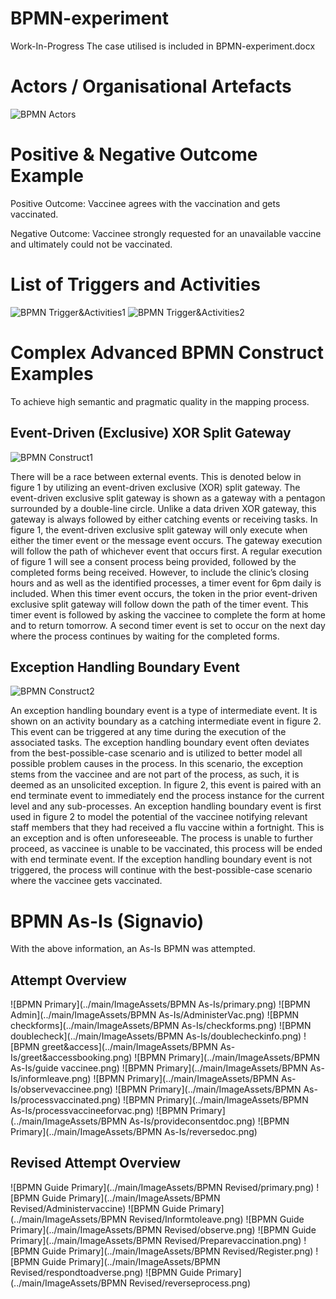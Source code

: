 # BPMN-experiment
Work-In-Progress
The case utilised is included in BPMN-experiment.docx

# Actors / Organisational Artefacts
![BPMN Actors](../main/ImageAssets/BPMNActors.png)

# Positive & Negative Outcome Example
Positive Outcome: Vaccinee agrees with the vaccination and gets vaccinated.

Negative Outcome:  Vaccinee strongly requested for an unavailable vaccine and ultimately could not 
be vaccinated.

# List of Triggers and Activities
![BPMN Trigger&Activities1](../main/ImageAssets/BPMNTriggerActivities1.png)
![BPMN Trigger&Activities2](../main/ImageAssets/BPMNTriggerActivities2.png)

# Complex Advanced BPMN Construct Examples
To achieve high semantic and pragmatic quality in the mapping process.

## Event-Driven (Exclusive) XOR Split Gateway
![BPMN Construct1](../main/ImageAssets/BPMNConstruct1.png)

There will be a race between external events. This is denoted below in figure 1 by utilizing an event-driven exclusive (XOR) split gateway. The event-driven exclusive split gateway is shown as a gateway with a pentagon surrounded by a double-line circle. Unlike a data driven XOR gateway, this gateway is always followed by either catching events or receiving tasks. In figure 1, the event-driven exclusive split gateway will only execute when either the timer event or the message event occurs. The gateway execution will follow the path of whichever event that occurs first. A regular execution of figure 1 will see a consent process being provided, followed by the completed forms being received. However, to include the clinic’s closing hours and as well as the identified processes, a timer event for 6pm daily is included. When this timer event occurs, the token in the prior event-driven exclusive split gateway will follow down the path of the timer event. This timer event is followed by asking the vaccinee to complete the form at home and to return tomorrow. A second timer event is set to occur on the next day where the process continues by waiting for the completed forms. 

## Exception Handling Boundary Event
![BPMN Construct2](../main/ImageAssets/BPMNConstruct2.png)

An exception handling boundary event is a type of intermediate event. It is shown on an activity boundary as a catching intermediate event in figure 2. This event can be triggered at any time during the execution of the associated tasks. The exception handling boundary event often deviates from the best-possible-case scenario and is utilized to better model all possible problem causes in the process. In this scenario, the exception stems from the vaccinee and are not part of the process, as such, it is deemed as an unsolicited exception. In figure 2, this event is paired with an end terminate event to immediately end the process instance for the current level and any sub-processes. An exception handling boundary event is first used in figure 2 to model the potential of the vaccinee notifying relevant staff members that they had received a flu vaccine within a fortnight. This is an exception and is often unforeseeable. The process is unable to further proceed, as vaccinee is unable to be vaccinated, this process will be ended with end terminate event. If the exception handling boundary event is not triggered, the process will continue with the best-possible-case scenario where the vaccinee gets vaccinated. 

# BPMN As-Is (Signavio)
With the above information, an As-Is BPMN was attempted. 
## Attempt Overview

![BPMN Primary](../main/ImageAssets/BPMN As-Is/primary.png)
![BPMN Admin](../main/ImageAssets/BPMN As-Is/AdministerVac.png)
![BPMN checkforms](../main/ImageAssets/BPMN As-Is/checkforms.png)
![BPMN doublecheck](../main/ImageAssets/BPMN As-Is/doublecheckinfo.png)
![BPMN greet&access](../main/ImageAssets/BPMN As-Is/greet&accessbooking.png)
![BPMN Primary](../main/ImageAssets/BPMN As-Is/guide vaccinee.png)
![BPMN Primary](../main/ImageAssets/BPMN As-Is/informleave.png)
![BPMN Primary](../main/ImageAssets/BPMN As-Is/observevaccinee.png)
![BPMN Primary](../main/ImageAssets/BPMN As-Is/processvaccinated.png)
![BPMN Primary](../main/ImageAssets/BPMN As-Is/processvaccineeforvac.png)
![BPMN Primary](../main/ImageAssets/BPMN As-Is/provideconsentdoc.png)
![BPMN Primary](../main/ImageAssets/BPMN As-Is/reversedoc.png)

## Revised Attempt Overview

![BPMN Guide Primary](../main/ImageAssets/BPMN Revised/primary.png)
![BPMN Guide Primary](../main/ImageAssets/BPMN Revised/Administervaccine)
![BPMN Guide Primary](../main/ImageAssets/BPMN Revised/Informtoleave.png)
![BPMN Guide Primary](../main/ImageAssets/BPMN Revised/observe.png)
![BPMN Guide Primary](../main/ImageAssets/BPMN Revised/Preparevaccination.png)
![BPMN Guide Primary](../main/ImageAssets/BPMN Revised/Register.png)
![BPMN Guide Primary](../main/ImageAssets/BPMN Revised/respondtoadverse.png)
![BPMN Guide Primary](../main/ImageAssets/BPMN Revised/reverseprocess.png)
